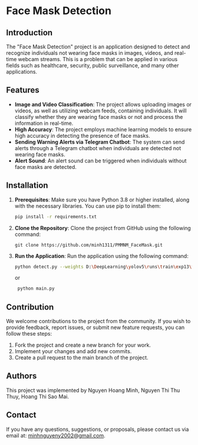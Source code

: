 # Face Mask Detection

## Introduction
The "Face Mask Detection" project is an application designed to detect and recognize individuals not wearing face masks in images, videos, and real-time webcam streams. This is a problem that can be applied in various fields such as healthcare, security, public surveillance, and many other applications.

## Features
- **Image and Video Classification**: The project allows uploading images or videos, as well as utilizing webcam feeds, containing individuals. It will classify whether they are wearing face masks or not and process the information in real-time.
- **High Accuracy**: The project employs machine learning models to ensure high accuracy in detecting the presence of face masks.
- **Sending Warning Alerts via Telegram Chatbot**: The system can send alerts through a Telegram chatbot when individuals are detected not wearing face masks.
- **Alert Sound**: An alert sound can be triggered when individuals without face masks are detected.

## Installation
1. **Prerequisites**: Make sure you have Python 3.8 or higher installed, along with the necessary libraries. You can use pip to install them:
    ```bash
    pip install -r requirements.txt
    ```

2. **Clone the Repository**: Clone the project from GitHub using the following command:
    ```
    git clone https://github.com/minh1311/PMMNM_FaceMask.git
    ```

3. **Run the Application**: Run the application using the following command:
    ```bash
    python detect.py --weights D:\DeepLearning\yolov5\runs\train\exp13\weights\best.pt --source 0
    ```
    or
   ```bash
    python main.py
    ```

## Contribution
We welcome contributions to the project from the community. If you wish to provide feedback, report issues, or submit new feature requests, you can follow these steps:
1. Fork the project and create a new branch for your work.
2. Implement your changes and add new commits.
3. Create a pull request to the main branch of the project.


## Authors
This project was implemented by Nguyen Hoang Minh, Nguyen Thi Thu Thuy, Hoang Thi Sao Mai.

## Contact
If you have any questions, suggestions, or proposals, please contact us via email at: minhnguyeny2002@gmail.com.
